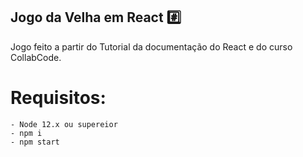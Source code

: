 ## Jogo da Velha em React :hash:

Jogo feito a partir do Tutorial da documentação do React e do curso CollabCode.

# Requisitos:
    - Node 12.x ou supereior
    - npm i
    - npm start